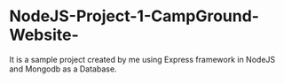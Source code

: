 # NodeJS-Project-1-CampGround-Website-
It is a sample project created by me using Express framework in NodeJS and Mongodb as a Database.
